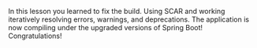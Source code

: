 In this lesson you learned to fix the build. Using SCAR and working iteratively resolving errors, warnings, and deprecations. The application is now compiling under the upgraded versions of Spring Boot! Congratulations!
